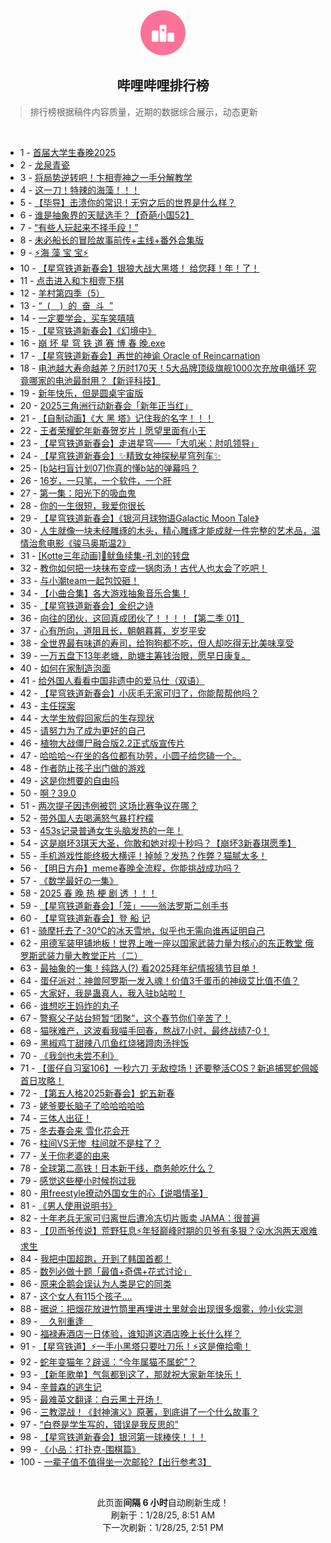 <div align="center">
    <img src="./assets/icon_rank.png" alt="logo" />
    <h2>哔哩哔哩排行榜</h>
</div>

> 排行榜根据稿件内容质量，近期的数据综合展示，动态更新

<br />

<ul><li><span>1 - <a href=https://www.bilibili.com/BV1aBfZYuEe7 target=_blank>首届大学生春晚2025</a></span></li><li><span>2 - <a href=https://www.bilibili.com/BV1N8foYdEwG target=_blank>龙泉青瓷</a></span></li><li><span>3 - <a href=https://www.bilibili.com/BV1DZfRYZEEN target=_blank>将局势逆转吧！卞相壹神之一手分解教学</a></span></li><li><span>4 - <a href=https://www.bilibili.com/BV1acf5Y1Egj target=_blank>这一刀！特辣的海藻！！！</a></span></li><li><span>5 - <a href=https://www.bilibili.com/BV1gcfWYqEsf target=_blank>【毕导】击溃你的常识！无穷之后的世界是什么样？</a></span></li><li><span>6 - <a href=https://www.bilibili.com/BV1CgfHYQEda target=_blank>谁是抽象界的天赋选手？【奇葩小国52】</a></span></li><li><span>7 - <a href=https://www.bilibili.com/BV1RCfnYgE2N target=_blank>“有些人玩起来不择手段！”</a></span></li><li><span>8 - <a href=https://www.bilibili.com/BV1bkfdYZEgu target=_blank>未必船长的冒险故事前传+主线+番外合集版</a></span></li><li><span>9 - <a href=https://www.bilibili.com/BV19sfJYeEEh target=_blank>⚡海&nbsp;藻&nbsp;宝&nbsp;宝⚡</a></span></li><li><span>10 - <a href=https://www.bilibili.com/BV1wUfhYmEVU target=_blank>【星穹铁道新春会】银狼大战大黑塔！&nbsp;给您拜！年！了！</a></span></li><li><span>11 - <a href=https://www.bilibili.com/BV1TsfRYHE5h target=_blank>点击进入和卞相壹下棋</a></span></li><li><span>12 - <a href=https://www.bilibili.com/BV1v7fLYXETB target=_blank>羊村第四季（5）</a></span></li><li><span>13 - <a href=https://www.bilibili.com/BV1inf9YNEmj target=_blank>“&nbsp;&nbsp;(&nbsp;&nbsp;&nbsp;&nbsp;)&nbsp;&nbsp;的&nbsp;&nbsp;奋&nbsp;&nbsp;斗&nbsp;&nbsp;”</a></span></li><li><span>14 - <a href=https://www.bilibili.com/BV18vFNesE1f target=_blank>一定要学会，买车笑嘻嘻</a></span></li><li><span>15 - <a href=https://www.bilibili.com/BV1sKfhYjE5q target=_blank>【星穹铁道新春会】《幻境中》</a></span></li><li><span>16 - <a href=https://www.bilibili.com/BV1eafWYLErq target=_blank>崩&nbsp;坏&nbsp;星&nbsp;穹&nbsp;铁&nbsp;道&nbsp;赛&nbsp;博&nbsp;春&nbsp;晚.exe</a></span></li><li><span>17 - <a href=https://www.bilibili.com/BV1exfhYYEtw target=_blank>【星穹铁道新春会】再世的神谕&nbsp;Oracle&nbsp;of&nbsp;Reincarnation</a></span></li><li><span>18 - <a href=https://www.bilibili.com/BV1RRfsYEE2C target=_blank>电池越大寿命越差？历时170天！5大品牌顶级旗舰1000次充放电循环&nbsp;究竟哪家的电池最耐用？【新评科技】</a></span></li><li><span>19 - <a href=https://www.bilibili.com/BV1NiffY8Eue target=_blank>新年快乐，但是圆桌宇宙版</a></span></li><li><span>20 - <a href=https://www.bilibili.com/BV1q3fLYoEQr target=_blank>2025三角洲行动新春会「新年正当红」</a></span></li><li><span>21 - <a href=https://www.bilibili.com/BV1fqfnY5ETN target=_blank>【自制动画】《大&nbsp;黑&nbsp;塔》记住我的名字！！！</a></span></li><li><span>22 - <a href=https://www.bilibili.com/BV1XWf6YREN5 target=_blank>王者荣耀蛇年新春贺岁片丨愿望里面有小王</a></span></li><li><span>23 - <a href=https://www.bilibili.com/BV1GgfaYYEzA target=_blank>【星穹铁道新春会】走进星穹——「大叽米：肘叽领导」</a></span></li><li><span>24 - <a href=https://www.bilibili.com/BV1kYfaY2EuA target=_blank>【星穹铁道新春会】✨精致女神探秘星穹列车✨</a></span></li><li><span>25 - <a href=https://www.bilibili.com/BV1UsfoYFERQ target=_blank>[b站扫盲计划07]你真的懂b站的弹幕吗？</a></span></li><li><span>26 - <a href=https://www.bilibili.com/BV1B5f7YYEFS target=_blank>16岁，一只笔，一个软件，一个肝</a></span></li><li><span>27 - <a href=https://www.bilibili.com/BV1YafdYvEhV target=_blank>第一集：阳光下的吸血鬼</a></span></li><li><span>28 - <a href=https://www.bilibili.com/BV1vxfdYzEop target=_blank>你的一生很短，我爱你很长</a></span></li><li><span>29 - <a href=https://www.bilibili.com/BV1FzfpYQEZS target=_blank>【星穹铁道新春会】《银河月球物语Galactic&nbsp;Moon&nbsp;Tale》</a></span></li><li><span>30 - <a href=https://www.bilibili.com/BV1usfVY3Eyu target=_blank>人生就像一块未经雕琢的木头，精心雕琢才能成就一件完整的艺术品，温情治愈电影《骏马奥斯温2》</a></span></li><li><span>31 - <a href=https://www.bilibili.com/BV1qHf9YeEWY target=_blank>[Kotte三年动画]🦑鱿鱼续集-孔刘的转盘</a></span></li><li><span>32 - <a href=https://www.bilibili.com/BV1ajfoYvE8M target=_blank>教你如何把一块抹布变成一锅肉汤！古代人也太会了吃吧！</a></span></li><li><span>33 - <a href=https://www.bilibili.com/BV1DcfZYeEXv target=_blank>与小潮team一起包饺砸！</a></span></li><li><span>34 - <a href=https://www.bilibili.com/BV1NufWYwE5E target=_blank>【小曲合集】各大游戏抽象音乐合集！</a></span></li><li><span>35 - <a href=https://www.bilibili.com/BV1jJfhYqEdZ target=_blank>【星穹铁道新春会】金织之诗</a></span></li><li><span>36 - <a href=https://www.bilibili.com/BV1w6fsYfEVw target=_blank>向往的团伙，这回真成团伙了！！！！【第二季&nbsp;01】</a></span></li><li><span>37 - <a href=https://www.bilibili.com/BV1c9FNeGEYM target=_blank>心有所向，道阻且长，朝朝暮暮，岁岁平安</a></span></li><li><span>38 - <a href=https://www.bilibili.com/BV1DVFPeSEFY target=_blank>全世界最有味道的寿司，给狗狗都不吃，但人却吃得无比美味享受</a></span></li><li><span>39 - <a href=https://www.bilibili.com/BV1FEfyY1E1Z target=_blank>一万五盘下13年老塘，助塘主筹钱治眼，愿早日康复。</a></span></li><li><span>40 - <a href=https://www.bilibili.com/BV1ozfEYNEeY target=_blank>如何在家制造泡面</a></span></li><li><span>41 - <a href=https://www.bilibili.com/BV1ZSfBYFEQi target=_blank>给外国人看看中国非遗中的爱马仕（双语）</a></span></li><li><span>42 - <a href=https://www.bilibili.com/BV1srfbYyEE4 target=_blank>【星穹铁道新春会】小灰毛无家可归了，你能帮帮他吗？</a></span></li><li><span>43 - <a href=https://www.bilibili.com/BV1rmf6YuEL7 target=_blank>主任探案</a></span></li><li><span>44 - <a href=https://www.bilibili.com/BV1s1fHYZEV7 target=_blank>大学生放假回家后的生存现状</a></span></li><li><span>45 - <a href=https://www.bilibili.com/BV11TfHY9EGG target=_blank>请努力为了成为更好的自己</a></span></li><li><span>46 - <a href=https://www.bilibili.com/BV1ZEf9YiE2h target=_blank>植物大战僵尸融合版2.2正式版宣传片</a></span></li><li><span>47 - <a href=https://www.bilibili.com/BV1AUFNe1E3i target=_blank>哈哈哈～在坐的各位都有功劳，小圆子给您磕一个。</a></span></li><li><span>48 - <a href=https://www.bilibili.com/BV1NrFAekExU target=_blank>作者防止孩子出门做的游戏</a></span></li><li><span>49 - <a href=https://www.bilibili.com/BV1KKfWYPErK target=_blank>这是你想要的自由吗</a></span></li><li><span>50 - <a href=https://www.bilibili.com/BV15ufpYGEJd target=_blank>啊？39.0</a></span></li><li><span>51 - <a href=https://www.bilibili.com/BV1JXf7YqENB target=_blank>两次提子因违例被罚&nbsp;这场比赛争议在哪？</a></span></li><li><span>52 - <a href=https://www.bilibili.com/BV1rofdYEE2x target=_blank>带外国人去喝满怒气暴打柠檬</a></span></li><li><span>53 - <a href=https://www.bilibili.com/BV1JrfpYnE9z target=_blank>453s记录普通女生头脑发热的一年！</a></span></li><li><span>54 - <a href=https://www.bilibili.com/BV1ZVf6YaEC4 target=_blank>这是崩坏3琪天大圣，你敢和她对视十秒吗？【崩坏3新春琪愿季】</a></span></li><li><span>55 - <a href=https://www.bilibili.com/BV1txfmYqEhi target=_blank>手机游戏性能终极大横评！掉帧？发热？作弊？猫腻太多！</a></span></li><li><span>56 - <a href=https://www.bilibili.com/BV1XefdYPEep target=_blank>【明日方舟】meme春晚全流程，你能挑战成功吗？</a></span></li><li><span>57 - <a href=https://www.bilibili.com/BV1psfEY1ETQ target=_blank>《数学最好の一集》</a></span></li><li><span>58 - <a href=https://www.bilibili.com/BV1RmfpYLE8C target=_blank>2025&nbsp;春&nbsp;晚&nbsp;热&nbsp;梗&nbsp;剧&nbsp;透&nbsp;！！！</a></span></li><li><span>59 - <a href=https://www.bilibili.com/BV1HmfbY6E4J target=_blank>【星穹铁道新春会】「笼」——翁法罗斯二创手书</a></span></li><li><span>60 - <a href=https://www.bilibili.com/BV1VbfhYhEYg target=_blank>【星穹铁道新春会】登&nbsp;船&nbsp;记</a></span></li><li><span>61 - <a href=https://www.bilibili.com/BV1HgFNerE66 target=_blank>骑摩托去了-30℃的冰天雪地，似乎也无需向谁再证明自己</a></span></li><li><span>62 - <a href=https://www.bilibili.com/BV1aVfoYqEB9 target=_blank>用德军装甲铺地板！世界上唯一座以国家武装力量为核心的东正教堂&nbsp;俄罗斯武装力量大教堂正片（二）</a></span></li><li><span>63 - <a href=https://www.bilibili.com/BV172ffYXEQA target=_blank>最抽象的一集！纯路人(?)&nbsp;看2025拜年纪情报猜节目单！</a></span></li><li><span>64 - <a href=https://www.bilibili.com/BV1uXfEY4Em3 target=_blank>蛋仔派对：神兽阿罗斯一发入魂！价值3千蛋币的神级艾比值不值？</a></span></li><li><span>65 - <a href=https://www.bilibili.com/BV13JffY3EEK target=_blank>大家好，我是蛊真人，我入驻b站啦！</a></span></li><li><span>66 - <a href=https://www.bilibili.com/BV1U7FKeREfu target=_blank>谁想吃王妈炸的丸子</a></span></li><li><span>67 - <a href=https://www.bilibili.com/BV1X9foYuEyc target=_blank>警察父子站台短暂“团聚”，这个春节你们辛苦了！</a></span></li><li><span>68 - <a href=https://www.bilibili.com/BV1RXffYmEWS target=_blank>猫咪难产，这波看我喵手回春，熬战7小时，最终战绩7-0！</a></span></li><li><span>69 - <a href=https://www.bilibili.com/BV1YvfdYYEKf target=_blank>黑椒鸡丁甜辣八爪鱼红烧猪蹄肉汤拌饭</a></span></li><li><span>70 - <a href=https://www.bilibili.com/BV1VzfzYdERU target=_blank>《我剑也未尝不利》</a></span></li><li><span>71 - <a href=https://www.bilibili.com/BV1PxfnYXEs3 target=_blank>【蛋仔自习室106】一秒六刀&nbsp;无敌控场！还要整活COS？新追捕冥蛇佩姬首日攻略！</a></span></li><li><span>72 - <a href=https://www.bilibili.com/BV1xqfbY7Ex9 target=_blank>【第五人格2025新春会】蛇五新春</a></span></li><li><span>73 - <a href=https://www.bilibili.com/BV1ZqfnY5EvP target=_blank>姥爷要长脑子了哈哈哈哈哈</a></span></li><li><span>74 - <a href=https://www.bilibili.com/BV1HzfoYSEbo target=_blank>三体人出征！</a></span></li><li><span>75 - <a href=https://www.bilibili.com/BV18HfVYGExS target=_blank>冬去春会来&nbsp;雪化花会开</a></span></li><li><span>76 - <a href=https://www.bilibili.com/BV1eyf8YhE3b target=_blank>柱间VS无惨&nbsp;&nbsp;柱间就不是柱了？</a></span></li><li><span>77 - <a href=https://www.bilibili.com/BV1pefVYPEQZ target=_blank>关于你老婆的由来</a></span></li><li><span>78 - <a href=https://www.bilibili.com/BV1KffEYpEWp target=_blank>全球第二高铁！日本新干线，商务舱吃什么？</a></span></li><li><span>79 - <a href=https://www.bilibili.com/BV1XtfJYaEgo target=_blank>感觉这些梗小时候抱过我</a></span></li><li><span>80 - <a href=https://www.bilibili.com/BV1UFfHYbEQd target=_blank>用freestyle撩动外国女生的心【说唱情圣】</a></span></li><li><span>81 - <a href=https://www.bilibili.com/BV1sPFNe1EZv target=_blank>《男人使用说明书》</a></span></li><li><span>82 - <a href=https://www.bilibili.com/BV14yfdY4EJ1 target=_blank>十年老兵无家可归离世后遭冷冻切片贩卖&nbsp;JAMA：很普遍</a></span></li><li><span>83 - <a href=https://www.bilibili.com/BV1yPfHYdE6E target=_blank>【贝而爷传说】荒野狂息⚡年轻巅峰时期的贝爷有多狠？😮水泡两天艰难求生</a></span></li><li><span>84 - <a href=https://www.bilibili.com/BV1R2fnYMEuW target=_blank>我把中国超跑，开到了韩国首都！</a></span></li><li><span>85 - <a href=https://www.bilibili.com/BV1fqfnY5EQy target=_blank>数列必做十题「最值+奇偶+花式讨论」</a></span></li><li><span>86 - <a href=https://www.bilibili.com/BV17kw8eCEn1 target=_blank>原来企鹅会误认为人类是它的同类</a></span></li><li><span>87 - <a href=https://www.bilibili.com/BV1mFfHYbEvf target=_blank>这个女人有115个孩子….</a></span></li><li><span>88 - <a href=https://www.bilibili.com/BV1KHfnYxEct target=_blank>据说：把烟花放进竹筒里再埋进土里就会出现很多烟雾，帅小伙实测</a></span></li><li><span>89 - <a href=https://www.bilibili.com/BV1qxfdYzEAD target=_blank>＿久别重逢＿</a></span></li><li><span>90 - <a href=https://www.bilibili.com/BV13SfrYoEp6 target=_blank>福禄寿酒店一日体验，谁知道这酒店晚上长什么样？</a></span></li><li><span>91 - <a href=https://www.bilibili.com/BV13jfoYvE81 target=_blank>【星穹铁道】⚡一手小黑塔只要吐刀乐！⚡这是俺拾嘞！</a></span></li><li><span>92 - <a href=https://www.bilibili.com/BV1iufVYnEaf target=_blank>蛇年变猫年？辟谣：“今年属猫不属蛇”？</a></span></li><li><span>93 - <a href=https://www.bilibili.com/BV126fJYWEsr target=_blank>【新年歌单】气氛都到这了，那就祝大家新年快乐！</a></span></li><li><span>94 - <a href=https://www.bilibili.com/BV1LVfsY7ETJ target=_blank>辛普森的逃生记</a></span></li><li><span>95 - <a href=https://www.bilibili.com/BV11yFNeEEDJ target=_blank>最难英文翻译：白云黑土开场！</a></span></li><li><span>96 - <a href=https://www.bilibili.com/BV1BHfdYGEUs target=_blank>三教混战！《封神演义》原著，到底讲了一个什么故事？</a></span></li><li><span>97 - <a href=https://www.bilibili.com/BV1ykf6YkEXo target=_blank>“白卷是学生写的，错误是我反思的”</a></span></li><li><span>98 - <a href=https://www.bilibili.com/BV1Quf8YsEWT target=_blank>【星穹铁道新春会】银河第一球棒侠！！！</a></span></li><li><span>99 - <a href=https://www.bilibili.com/BV1jBfrYNEbr target=_blank>《小品：打扑克-围棋篇》</a></span></li><li><span>100 - <a href=https://www.bilibili.com/BV1Tuf5YgE5H target=_blank>一辈子值不值得坐一次邮轮?【出行参考3】</a></span></li></ul>

<br />

<p align=center>此页面<strong>间隔 6 小时</strong>自动刷新生成！<br>刷新于：1/28/25, 8:51 AM<br>下一次刷新：1/28/25, 2:51 PM</p>
